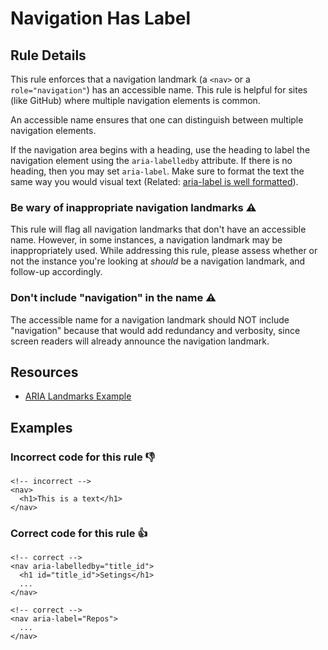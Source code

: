# Navigation Has Label

## Rule Details

This rule enforces that a navigation landmark (a `<nav>` or a `role="navigation"`) has an accessible name. This rule is helpful for sites (like GitHub) where multiple navigation elements is common.

An accessible name ensures that one can distinguish between multiple navigation elements.

If the navigation area begins with a heading, use the heading to label the navigation element using the `aria-labelledby` attribute. If there is no heading, then you may set `aria-label`. Make sure to format the text the same way you would visual text (Related: [aria-label is well formatted](./aria-label-is-well-formatted.md)).

### Be wary of inappropriate navigation landmarks ⚠️

This rule will flag all navigation landmarks that don't have an accessible name. However, in some instances, a navigation landmark may be inappropriately used. While addressing this rule, please assess whether or not the instance you're looking at _should_ be a navigation landmark, and follow-up accordingly.

### Don't include "navigation" in the name ⚠️

The accessible name for a navigation landmark should NOT include "navigation" because that would add redundancy and verbosity, since screen readers will already announce the navigation landmark.

## Resources

- [ARIA Landmarks Example](https://www.w3.org/WAI/ARIA/apg/example-index/landmarks/index.html)

## Examples
### **Incorrect** code for this rule 👎

```erb
<!-- incorrect -->
<nav>
  <h1>This is a text</h1>
</nav>
```

### **Correct** code for this rule  👍

```erb
<!-- correct -->
<nav aria-labelledby="title_id">
  <h1 id="title_id">Setings</h1>
  ...
</nav>
```

```erb
<!-- correct -->
<nav aria-label="Repos">
  ...
</nav>
```
